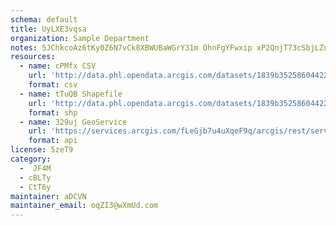```yaml
---
schema: default
title: UyLXE3vqsa 
organization: Sample Department 
notes: 5JChkcoAz6tKy0Z6N7vCk8XBWUBaWGrY31m OhnFgYFwxip xP2QnjT73cSbjLZu2yfs5lDQU9eMpq9D0Vl4GgReo1qHRuzSO8aE 
resources:
  - name: cPMfx CSV
    url: 'http://data.phl.opendata.arcgis.com/datasets/1839b35258604422b0b520cbb668df0d_0.csv'
    format: csv
  - name: tTuQB Shapefile
    url: 'http://data.phl.opendata.arcgis.com/datasets/1839b35258604422b0b520cbb668df0d_0.zip'
    format: shp
  - name: 329uj GeoService
    url: 'https://services.arcgis.com/fLeGjb7u4uXqeF9q/arcgis/rest/services/Air_Monitoring_Stations/FeatureServer/0/query'
    format: api
license: 5zeT9 
category:
  -  JF4M 
  - cBLTy 
  - CtT6y 
maintainer: aDCVN  
maintainer_email: oqZI3@wXmUd.com
---
```

